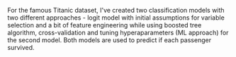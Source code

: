 For the famous Titanic dataset, I've created two classification models with two different approaches - logit model with initial assumptions for variable selection
and a bit of feature engineering while using boosted tree algorithm, cross-validation and tuning hyperaparameters (ML approach) for the second model. 
Both models are used to predict if each passenger survived.
